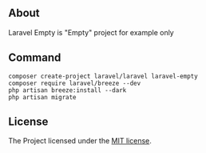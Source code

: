 ## About

Laravel Empty is "Empty" project for example only


## Command

    composer create-project laravel/laravel laravel-empty
    composer require laravel/breeze --dev
    php artisan breeze:install --dark
    php artisan migrate


## License

The Project licensed under the [MIT license](https://opensource.org/licenses/MIT).

